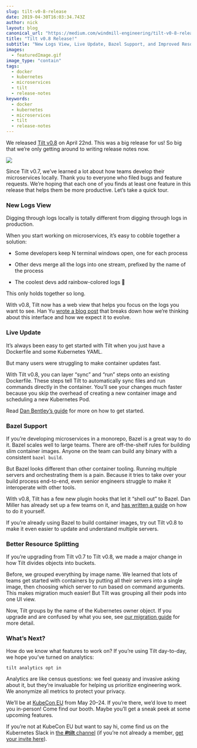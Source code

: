 ```yaml
---
slug: tilt-v0-8-release
date: 2019-04-30T16:03:34.743Z
author: nick
layout: blog
canonical_url: "https://medium.com/windmill-engineering/tilt-v0-8-release-57d47beb38b6"
title: "Tilt v0.8 Release!"
subtitle: "New Logs View, Live Update, Bazel Support, and Improved Resource Splitting"
images:
  - featuredImage.gif
image_type: "contain"
tags:
  - docker
  - kubernetes
  - microservices
  - tilt
  - release-notes
keywords:
  - docker
  - kubernetes
  - microservices
  - tilt
  - release-notes
---
```


We released [Tilt v0.8](https://github.com/windmilleng/tilt) on April 22nd. This was a big release for us! So big that we’re only getting around to writing release notes now.

![](/assets/images/tilt-v0-8-release/featuredImage.gif)

Since Tilt v0.7, we’ve learned a lot about how teams develop their microservices locally. Thank you to everyone who filed bugs and feature requests. We’re hoping that each one of you finds at least one feature in this release that helps them be more productive. Let’s take a quick tour.

### New Logs View

Digging through logs locally is totally different from digging through logs in production.

When you start working on microservices, it’s easy to cobble together a solution:

* Some developers keep N terminal windows open, one for each process

* Other devs merge all the logs into one stream, prefixed by the name of the process

* The coolest devs add rainbow-colored logs 🌈

This only holds together so long.

With v0.8, Tilt now has a web view that helps you focus on the logs you want to see. Han Yu [wrote a blog post](https://medium.com/windmill-engineering/designing-a-better-interface-for-microservices-development-b0b6637a52fa) that breaks down how we’re thinking about this interface and how we expect it to evolve.

### Live Update

It’s always been easy to get started with Tilt when you just have a Dockerfile and some Kubernetes YAML.

But many users were struggling to make container updates fast.

With Tilt v0.8, you can layer “sync” and “run” steps onto an existing Dockerfile. These steps tell Tilt to automatically sync files and run commands directly in the container. You’ll see your changes much faster because you skip the overhead of creating a new container image and scheduling a new Kubernetes Pod.

Read [Dan Bentley’s guide](https://medium.com/windmill-engineering/fast-kubernetes-development-with-live-update-7b2395490d68) for more on how to get started.

### Bazel Support

If you’re developing microservices in a monorepo, Bazel is a great way to do it. Bazel scales well to large teams. There are off-the-shelf rules for building slim container images. Anyone on the team can build any binary with a consistent `bazel build`.

But Bazel looks different than other container tooling. Running multiple servers and orchestrating them is a pain. Because it tries to take over your build process end-to-end, even senior engineers struggle to make it interoperate with other tools.

With v0.8, Tilt has a few new plugin hooks that let it “shell out” to Bazel. Dan Miller has already set up a few teams on it, and [has written a guide](https://docs.tilt.dev/integrating_bazel_with_tilt.html) on how to do it yourself.

If you’re already using Bazel to build container images, try out Tilt v0.8 to make it even easier to update and understand multiple servers.

### Better Resource Splitting

If you’re upgrading from Tilt v0.7 to Tilt v0.8, we made a major change in how Tilt divides objects into buckets.

Before, we grouped everything by image name. We learned that lots of teams get started with containers by putting all their servers into a single image, then choosing which server to run based on command arguments. This makes migration much easier! But Tilt was grouping all their pods into one UI view.

Now, Tilt groups by the name of the Kubernetes owner object. If you upgrade and are confused by what you see, see [our migration guide](https://docs.tilt.dev/resource_assembly_migration.html) for more detail.

### What’s Next?

How do we know what features to work on? If you’re using Tilt day-to-day, we hope you’ve turned on analytics:

```
tilt analytics opt in
```


Analytics are like census questions: we feel queasy and invasive asking about it, but they’re invaluable for helping us prioritize engineering work. We anonymize all metrics to protect your privacy.

We’ll be at [KubeCon EU](https://events.linuxfoundation.org/events/kubecon-cloudnativecon-europe-2019/) from May 20–24. If you’re there, we’d love to meet you in-person! Come find our booth. Maybe you’ll get a sneak peek at some upcoming features.

If you’re not at KubeCon EU but want to say hi, come find us on the Kubernetes Slack in [the **#tilt** channel](https://kubernetes.slack.com/messages/CESBL84MV/) (if you’re not already a member, [get your invite here](http://slack.k8s.io)).
